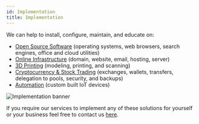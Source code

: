 ```yaml
---
id: Implementation
title: Implementation
---
```


We can help to install, configure, maintain, and educate on:
- [Open Source Software](Kubuntu.md) (operating systems, web browsers, search engines, office and cloud utilities)
- [Online Infrastructure](Cloudflare.md) (domain, website, email, hosting, server)
- [3D Printing](Tinkercad.md) (modeling, printing, and scanning)
- [Cryptocurrency & Stock Trading](Binance.md) (exchanges, wallets, transfers, delegation to pools, security, and backups)
- [Automation](Automation.md) (custom built IoT devices)

<img alt="Implementation banner" src="/img/Implementation.jpg" />

If you require our services to implement any of these solutions for yourself or your business feel free to contact us [here](Contact.md).

